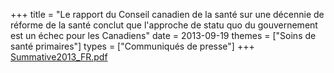 +++
title = "Le rapport du Conseil canadien de la santé sur une décennie de réforme de la santé conclut que l'approche de statu quo du gouvernement est un échec pour les Canadiens"
date = 2013-09-19
themes = ["Soins de santé primaires"]
types = ["Communiqués de presse"]
+++
[Summative2013\_FR.pdf](/files/Summative2013_FR.pdf)
